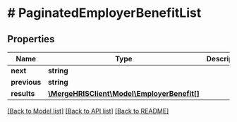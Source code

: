 # # PaginatedEmployerBenefitList

## Properties

Name | Type | Description | Notes
------------ | ------------- | ------------- | -------------
**next** | **string** |  | [optional]
**previous** | **string** |  | [optional]
**results** | [**\MergeHRISClient\Model\EmployerBenefit[]**](EmployerBenefit.md) |  | [optional]

[[Back to Model list]](../../README.md#models) [[Back to API list]](../../README.md#endpoints) [[Back to README]](../../README.md)
